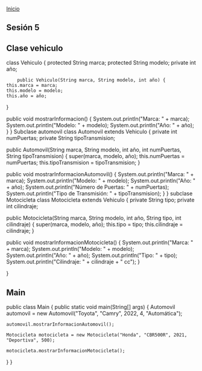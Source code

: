 <!-- No borrar o modificar -->
[Inicio](./index.md)

## Sesión 5 


<!-- Su documentación aquí -->

## Clase vehiculo

class Vehiculo {
        protected String marca;
        protected String modelo;
        private int año;

        public Vehiculo(String marca, String modelo, int año) {
    this.marca = marca;
    this.modelo = modelo;
    this.año = año;
}

public void mostrarInformacion() {
    System.out.println("Marca: " + marca);
    System.out.println("Modelo: " + modelo);
    System.out.println("Año: " + año);
} }
Subclase automovil
class Automovil extends Vehiculo {
private int numPuertas;
private String tipoTransmision;

public Automovil(String marca, String modelo, int año, int numPuertas, String tipoTransmision) {
    super(marca, modelo, año);
    this.numPuertas = numPuertas;
    this.tipoTransmision = tipoTransmision;
}

public void mostrarInformacionAutomovil() {
    System.out.println("Marca: " + marca);
    System.out.println("Modelo: " + modelo);
    System.out.println("Año: " + año);
    System.out.println("Número de Puertas: " + numPuertas);
    System.out.println("Tipo de Transmisión: " + tipoTransmision);
} }
subclase Motocicleta
class Motocicleta extends Vehiculo {
private String tipo;
private int cilindraje;

public Motocicleta(String marca, String modelo, int año, String tipo, int cilindraje) {
    super(marca, modelo, año);
    this.tipo = tipo;
    this.cilindraje = cilindraje;
}

public void mostrarInformacionMotocicleta() {
    System.out.println("Marca: " + marca);
    System.out.println("Modelo: " + modelo);
    System.out.println("Año: " + año);
    System.out.println("Tipo: " + tipo);
    System.out.println("Cilindraje: " + cilindraje + " cc");
}

}

## Main

public class Main {
public static void main(String[] args) {
    Automovil automovil = new Automovil("Toyota", "Camry", 2022, 4, "Automática");
    
    automovil.mostrarInformacionAutomovil();
    
    Motocicleta motocicleta = new Motocicleta("Honda", "CBR500R", 2021, "Deportiva", 500);
    
    motocicleta.mostrarInformacionMotocicleta();
} 
}




